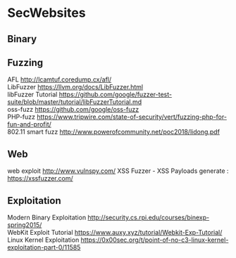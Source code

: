 # SecWebsites

## Binary

## Fuzzing

AFL http://lcamtuf.coredump.cx/afl/  
LibFuzzer https://llvm.org/docs/LibFuzzer.html  
libFuzzer Tutorial https://github.com/google/fuzzer-test-suite/blob/master/tutorial/libFuzzerTutorial.md   
oss-fuzz https://github.com/google/oss-fuzz  
PHP-fuzz https://www.tripwire.com/state-of-security/vert/fuzzing-php-for-fun-and-profit/     
802.11 smart fuzz http://www.powerofcommunity.net/poc2018/lidong.pdf

## Web
web exploit http://www.vulnspy.com/
XSS Fuzzer - XSS Payloads generate :  https://xssfuzzer.com/


## Exploitation
Modern Binary Exploitation http://security.cs.rpi.edu/courses/binexp-spring2015/   
WebKit Exploit Tutorial https://www.auxy.xyz/tutorial/Webkit-Exp-Tutorial/  
Linux Kernel Exploitation  https://0x00sec.org/t/point-of-no-c3-linux-kernel-exploitation-part-0/11585
